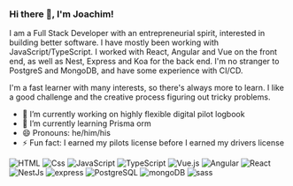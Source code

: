 ### Hi there 👋, I'm Joachim!

I am a Full Stack Developer with an entrepreneurial spirit, interested in building better software.
I have mostly been working with JavaScript/TypeScript. I worked with React, Angular and Vue on the front end, as well as Nest, Express and Koa for the back end.
I'm no stranger to PostgreS and MongoDB, and have some experience with CI/CD.

I'm a fast learner with many interests, so there's always more to learn. I like a good challenge and the creative process figuring out tricky problems. 
<!--
**JoachimLi/JoachimLi** is a ✨ _special_ ✨ repository because its `README.md` (this file) appears on your GitHub profile.

Here are some ideas to get you started:
-->
- 🔭 I’m currently working on highly flexible digital pilot logbook
- 🌱 I’m currently learning Prisma orm
- 😄 Pronouns: he/him/his
- ⚡ Fun fact: I earned my pilots license before I earned my drivers license

<p>
  <img alt="HTML" src="https://img.shields.io/badge/HTML-E34F26?logo=html5&logoColor=white&style=flat" />
  <img alt="Css" src="https://img.shields.io/badge/CSS-1572B6?logo=css3&logoColor=white&style=flat" />
  <img alt="JavaScript" src="https://img.shields.io/badge/JavaScript-F7DF1E?logo=javascript&logoColor=white&style=flat" />
  <img alt="TypeScript" src="https://img.shields.io/badge/TypeScript-3178C6?logo=typescript&logoColor=white&style=flat" />

  <img alt="Vue.js" src="https://img.shields.io/badge/Vue.js-4FC08D?logo=vue-dot-js&logoColor=white&style=flat" />
  <img alt="Angular" src="https://img.shields.io/badge/Angular-DD0031?logo=angular&logoColor=white&style=flat" />
  <img alt="React" src="https://img.shields.io/badge/React-61DAFB?logo=react&logoColor=white&style=flat" />
  
  <img alt="NestJs" src="https://img.shields.io/badge/NestJs-E0234E?logo=nestjs&logoColor=white&style=flat" />
  <img alt="express" src="https://img.shields.io/badge/express-000000?logo=express&logoColor=white&style=flat" />
  
  <img alt="PostgreSQL" src="https://img.shields.io/badge/PostgreSQL-336791?logo=postgresql&logoColor=white&style=flat" />
  <img alt="mongoDB" src="https://img.shields.io/badge/mongoDB-47A248?logo=mongodb&logoColor=white&style=flat" />
  
  <img alt="sass" src="https://img.shields.io/badge/sass-CC6699?logo=sass&logoColor=white&style=flat" />
</p>
